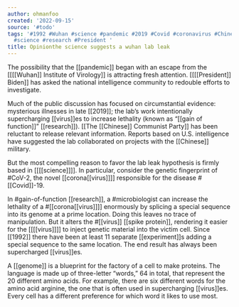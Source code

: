 ```yaml
---
author: ohmanfoo
created: '2022-09-15'
source: '#todo'
tags: '#1992 #Wuhan #science #pandemic #2019 #Covid #coronavirus #Chinese #virus #experiment
  #science #research #President '
title: Opinionthe science suggests a wuhan lab leak
---
```


The possibility that the [[pandemic]] began with an escape from the [[[[Wuhan]] Institute of Virology]] is attracting fresh attention. [[[[President]] Biden]] has asked the national intelligence community to redouble efforts to investigate.

Much of the public discussion has focused on circumstantial evidence: mysterious illnesses in late [[2019]]; the lab’s work intentionally supercharging [[virus]]es to increase lethality (known as “[[gain of function]]” [[research]]). [[The [[Chinese]] Communist Party]] has been reluctant to release relevant information. Reports based on U.S. intelligence have suggested the lab collaborated on projects with the [[Chinese]] military.

But the most compelling reason to favor the lab leak hypothesis is firmly based in [[[[science]]]]. In particular, consider the genetic fingerprint of #CoV-2, the novel [[corona[[virus]]]] responsible for the disease #[[Covid]]-19. 

In #gain-of-function [[research]], a #microbiologist can increase the lethality of a #[[corona[[virus]]]] enormously by splicing a special sequence into its genome at a prime location. Doing this leaves no trace of manipulation. But it alters the #[[virus]] [[spike protein]], rendering it easier for the [[[[virus]]]] to inject genetic material into the victim cell. Since [[1992]] there have been at least 11 separate [[experiment]]s adding a special sequence to the same location. The end result has always been supercharged [[virus]]es.

A [[genome]] is a blueprint for the factory of a cell to make proteins. The language is made up of three-letter “words,” 64 in total, that represent the 20 different amino acids. For example, there are six different words for the amino acid arginine, the one that is often used in supercharging [[virus]]es. Every cell has a different preference for which word it likes to use most.